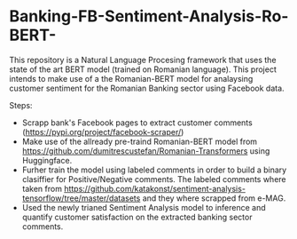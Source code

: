 # Banking-FB-Sentiment-Analysis-Ro-BERT-

This repository is a Natural Language Procesing framework that uses the state of the art BERT model (trained on Romanian language).
This project intends to make use of a the Romanian-BERT model for analaysing customer sentiment for the Romanian Banking sector using Facebook data.

Steps:
* Scrapp bank's Facebook pages to extract customer comments (https://pypi.org/project/facebook-scraper/)
* Make use of the allready pre-traind Romanian-BERT model from https://github.com/dumitrescustefan/Romanian-Transformers using Huggingface.
* Furher train the model using labeled comments in order to build a binary clasiffier for Positive/Negative comments. The labeled comments where taken from https://github.com/katakonst/sentiment-analysis-tensorflow/tree/master/datasets and they where scrapped from e-MAG.
* Used the newly trianed Sentiment Analysis model to inference and quantify customer satisfaction on the extracted banking sector comments.
